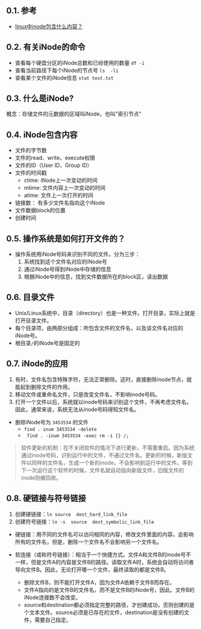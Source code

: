 <!--
 * @Author: JohnJeep
 * @Date: 2020-04-04 09:46:51
 * @LastEditTime: 2020-08-24 23:07:06
 * @LastEditors: Please set LastEditors
 * @Description: iNode的理解
--> 
## 0.1. 参考
- [linux中inode包含什么内容？](https://mp.weixin.qq.com/s/u9t6QtYCRJAJVpEgxC8t0Q)


## 0.2. 有关iNode的命令
- 查看每个硬盘分区的iNode总数和已经使用的数量 `df -i`
- 查看当前路径下每个iNode的节点号  `ls  -li`
- 查看某个文件的iNode信息  `stat test.txt`


## 0.3. 什么是iNode?
概念：存储文件的元数据的区域叫iNode，也叫"索引节点"


## 0.4. iNode包含内容
- 文件的字节数
- 文件的read、write、execute权限
- 文件的ID（User ID、Group ID）
- 文件的时间戳
   - ctime:  iNode上一次变动的时间
   - mtime:  文件内容上一次变动的时间
    - atime:  文件上一次打开的时间
- 链接数： 有多少文件名指向这个iNode
- 文件数据block的位置
- 创建时间


## 0.5. 操作系统是如何打开文件的？
- 操作系统用iNode号码来识别不同的文件。分为三步：
  1.  系统找到这个文件名对应的iNode号
  2. 通过iNode号得到iNode中存储的信息
  3. 根据iNode中的信息，找到文件数据所在的block区，读出数据


## 0.6. 目录文件
- Unix/Linux系统中，目录（directory）也是一种文件。打开目录，实际上就是打开目录文件。
- 每个目录项，由两部分组成：所包含文件的文件名，以及该文件名对应的iNode号。
- 根目录`/`的iNode号是固定的


## 0.7. iNode的应用
1. 有时，文件名包含特殊字符，无法正常删除。这时，直接删除inode节点，就能起到删除文件的作用。
2. 移动文件或重命名文件，只是改变文件名，不影响inode号码。
3. 打开一个文件以后，系统就以inode号码来识别这个文件，不再考虑文件名。因此，通常来说，系统无法从inode号码得知文件名。

- 删除iNode号为 `3453534` 的文件
  - `find . inum 3453534 -delete` 
  - ` find . -inum 3453534 -exec rm -i {} /;`

> 软件更新的机制：在不关闭软件的情况下进行更新，不需要重启。因为系统通过inode号码，识别运行中的文件，不通过文件名。更新的时候，新版文件以同样的文件名，生成一个新的inode，不会影响到运行中的文件。等到下一次运行这个软件的时候，文件名就自动指向新版文件，旧版文件的inode则被回收。


## 0.8. 硬链接与符号链接
1. 创建硬链接：`ln source  dest_hard_link_file`
2. 创建符号链接：`ln -s  source  dest_symbolic_link_file`

- 硬链接：用不同的文件名可以访问相同的内容，修改文件里面的内容，会影响所有的文件名，但是，删除一个文件名不会影响另一个文件名。
- 软连接（或称符号链接）：相当于一个快捷方式。文件A和文件B的inode号不一样，但是文件A的内容是文件B的路径。读取文件A时，系统会自动将访问者导向文件B。因此，无论打开哪一个文件，最终读取的都是文件B。

  - 删除文件B，则不能打开文件A，因为文件A依赖于文件B而存在。
  - 文件A指向的是文件B的文件名，而不是文件B的iNode号，因此。文件B的iNode连接数不会改变。
  - source和destination都必须指定完整的路径，才创建成功，否则创建的是个文本文件。source必须是已存在的文件，destination是没有创建的文件，需要自己指定。


